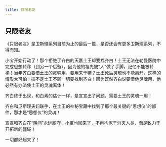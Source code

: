 ```yaml
---
title: 只限老友
---
```


## 只限老友

《只限老友》是卫斯理系列目前为止的最后一篇，是否还会有更多卫斯理系列，不得而知。

小宝开始行动了！那个拒绝了齐白的天嘉土王却要找齐白！土王无法在勒曼医院中完成思想转移（到另一个后备），因为他的祖先被“人”做了手脚，记忆不能被转移！当年齐白要借土王的灵魂用，要用来干嘛？土王死后灵魂也不能离开，这样的情形太可怕！搞不定土王不顾一切要找到齐白！因为既然齐白说要借他灵魂用，他必然有办法使土王的灵魂离体！

齐白终于出现，和白素的估计一样，是宣宣出了问题，需要土王的灵魂一用！

齐白和卫斯理夫妇联手，在土王的神秘宝藏中找到了那个最关键的“思想仪”的部件，那才是“思想仪”的灵魂！

宣宣和齐白在“阴间”永远厮守，小宝也回来了，不再拘泥于消灭人类，而是致力于开拓新的疆域！

一切都好起来了！